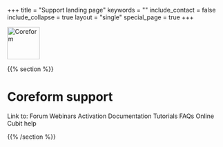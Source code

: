 +++
title = "Support landing page"
keywords = ""
include_contact = false
include_collapse = true
layout = "single"
special_page = true
+++

<!-- {{% hero background="../purple-hero.png" overlayimg="../cubitTMadv.svg" %}}
{{% / hero %}} -->

<div class="parallax-window" data-parallax="scroll" data-position="top" data-bleed="10" data-speed="0.2" data-image-src="/images/par/parOffice2.jpg" data-natural-width="1200" >
    <div class="parallax-overlay"><img src="/images/svg/logo-white.svg" style="opacity:1" width="75" alt="Coreform"/></div>
</div>

{{% section %}}

<div class="section wow fadeIn" data-wow-duration="0.4s">
        <div style="max-width:1000px; margin: 0 auto;">
            <h1 class="section-heading">Coreform support</h1>
        </div>

Link to: 
Forum
Webinars
Activation
Documentation
Tutorials
FAQs
Online Cubit help



{{% /section %}}

